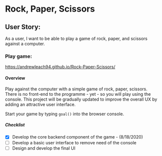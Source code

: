 # Rock, Paper, Scissors
## User Story: 
As a user, I want to be able to play a game of rock, paper, and scissors against a computer.

### Play game:
https://andrewleach94.github.io/Rock-Paper-Scissors/


#### Overview
Play against the computer with a simple game of rock, paper, scissors. There is no front-end to the programme - yet - so you will play using the console. This project will be gradually updated to improve the overall UX by adding an attractive user interface.

Start your game by typing `goal()` into the browser console.

##### Checklist

- [x] Develop the core backend component of the game - (8/18/2020)
- [ ] Develop a basic user interface to remove need of the console
- [ ] Design and develop the final UI